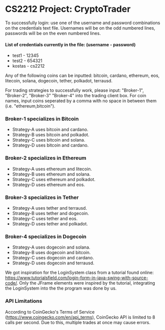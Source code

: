 # CS2212 Project: CryptoTrader
To successfully login: use one of the username and password combinations on the credentials text file. Usernames will be on the odd numbered lines, passwords will be on the even numbered lines.

#### List of credentials currently in the file: (username - password)
- test1 - 12345
- test2 - 654321
- kostas - cs2212

Any of the following coins can be inputted: bitcoin, cardano, ethereum, eos, litecoin, solana, dogecoin, tether, polkadot, terrausd.

For trading strategies to successfully work, please input: "Broker-1", "Broker-2", "Broker-3" "Broker-4" into the trading client box. For coin names, input coins seperated by a comma with no space in between them (i.e. "ethereum,bitcoin").

### Broker-1 specializes in Bitcoin
- Strategy-A uses bitcoin and cardano.
- Strategy-B uses bitcoin and polkadot.
- Strategy-C uses bitcoin and solana.
- Strategy-D uses bitcoin and cardano.

### Broker-2 specializes in Ethereum
- Strategy-A uses ethereum and litecoin.
- Strategy-B uses ethereum and solana.
- Strategy-C uses ethereum and polkadot.
- Strategy-D uses ethereum and eos.

### Broker-3 specializes in Tether
- Strategy-A uses tether and terrausd.
- Strategy-B uses tether and dogecoin.
- Strategy-C uses tether and eos.
- Strategy-D uses tether and polkadot.

### Broker-4 specializes in Dogecoin
- Strategy-A uses dogecoin and solana.
- Strategy-B uses dogecoin and bitcoin.
- Strategy-C uses dogecoin and cardano.
- Strategy-D uses dogecoin and terrausd.


We got inspiration for the LoginSystem class from a tutorial found online: https://www.tutorialsfield.com/login-form-in-java-swing-with-source-code/. Only the JFrame elements were inspired by the tutorial, integrating the LoginSystem into the the program was done by us.


### API Limitations
According to CoinGecko's Terms of Service (https://www.coingecko.com/en/api_terms), CoinGecko API is limited to 8 calls per second. Due to this, multiple trades at once may cause errors.
